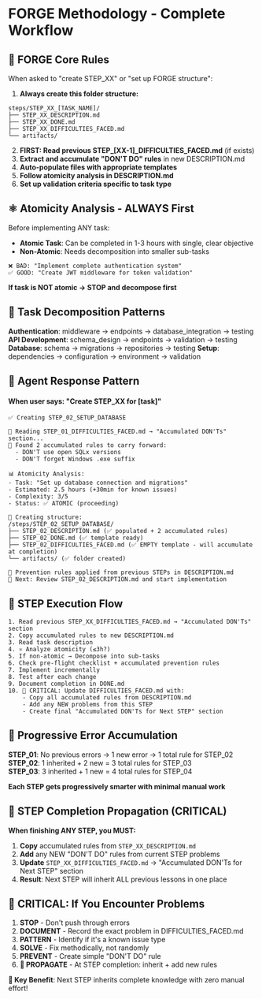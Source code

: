 # FORGE Methodology - Complete Workflow

## 🎯 **FORGE Core Rules**

When asked to "create STEP_XX" or "set up FORGE structure":

1. **Always create this folder structure:**
```
steps/STEP_XX_[TASK_NAME]/
├── STEP_XX_DESCRIPTION.md
├── STEP_XX_DONE.md  
├── STEP_XX_DIFFICULTIES_FACED.md
└── artifacts/
```

2. **FIRST: Read previous STEP_[XX-1]_DIFFICULTIES_FACED.md** (if exists)
3. **Extract and accumulate "DON'T DO" rules** in new DESCRIPTION.md
4. **Auto-populate files with appropriate templates**
5. **Follow atomicity analysis in DESCRIPTION.md**
6. **Set up validation criteria specific to task type**

## ⚛️ **Atomicity Analysis - ALWAYS First**

Before implementing ANY task:
- **Atomic Task**: Can be completed in 1-3 hours with single, clear objective
- **Non-Atomic**: Needs decomposition into smaller sub-tasks

```
❌ BAD: "Implement complete authentication system"
✅ GOOD: "Create JWT middleware for token validation"
```

**If task is NOT atomic → STOP and decompose first**

## 🔄 **Task Decomposition Patterns**

**Authentication**: middleware → endpoints → database_integration → testing
**API Development**: schema_design → endpoints → validation → testing  
**Database**: schema → migrations → repositories → testing
**Setup**: dependencies → configuration → environment → validation

## 🤖 **Agent Response Pattern**

#### When user says: "Create STEP_XX for [task]"

```
✅ Creating STEP_02_SETUP_DATABASE

📖 Reading STEP_01_DIFFICULTIES_FACED.md → "Accumulated DON'Ts" section...
🚨 Found 2 accumulated rules to carry forward:
  - DON'T use open SQLx versions
  - DON'T forget Windows .exe suffix

📊 Atomicity Analysis:
- Task: "Set up database connection and migrations"  
- Estimated: 2.5 hours (+30min for known issues)
- Complexity: 3/5
- Status: ✅ ATOMIC (proceeding)

📁 Creating structure:
/steps/STEP_02_SETUP_DATABASE/
├── STEP_02_DESCRIPTION.md (✅ populated + 2 accumulated rules)
├── STEP_02_DONE.md (✅ template ready)  
├── STEP_02_DIFFICULTIES_FACED.md (✅ EMPTY template - will accumulate at completion)
└── artifacts/ (✅ folder created)

🎯 Prevention rules applied from previous STEPs in DESCRIPTION.md
🎯 Next: Review STEP_02_DESCRIPTION.md and start implementation
```

## 🔄 **STEP Execution Flow**

```
1. Read previous STEP_XX_DIFFICULTIES_FACED.md → "Accumulated DON'Ts" section
2. Copy accumulated rules to new DESCRIPTION.md 
3. Read task description
4. ⚛️ Analyze atomicity (≤3h?)
5. If non-atomic → Decompose into sub-tasks
6. Check pre-flight checklist + accumulated prevention rules
7. Implement incrementally
8. Test after each change
9. Document completion in DONE.md
10. 🔄 CRITICAL: Update DIFFICULTIES_FACED.md with:
    - Copy all accumulated rules from DESCRIPTION.md
    - Add any NEW problems from this STEP
    - Create final "Accumulated DON'Ts for Next STEP" section
```

## 🚨 **Progressive Error Accumulation**

**STEP_01**: No previous errors → 1 new error → 1 total rule for STEP_02  
**STEP_02**: 1 inherited + 2 new = 3 total rules for STEP_03  
**STEP_03**: 3 inherited + 1 new = 4 total rules for STEP_04  

**Each STEP gets progressively smarter with minimal manual work**

## 🔄 **STEP Completion Propagation (CRITICAL)**

**When finishing ANY STEP, you MUST:**

1. **Copy** accumulated rules from `STEP_XX_DESCRIPTION.md` 
2. **Add** any NEW "DON'T DO" rules from current STEP problems
3. **Update** `STEP_XX_DIFFICULTIES_FACED.md` → "Accumulated DON'Ts for Next STEP" section
4. **Result**: Next STEP will inherit ALL previous lessons in one place

## 🚨 **CRITICAL: If You Encounter Problems**

1. **STOP** - Don't push through errors
2. **DOCUMENT** - Record the exact problem in DIFFICULTIES_FACED.md
3. **PATTERN** - Identify if it's a known issue type
4. **SOLVE** - Fix methodically, not randomly
5. **PREVENT** - Create simple "DON'T DO" rule
6. **🔄 PROPAGATE** - At STEP completion: inherit + add new rules

**🎯 Key Benefit**: Next STEP inherits complete knowledge with zero manual effort!
